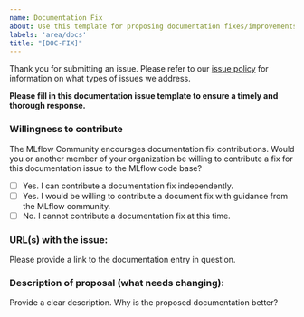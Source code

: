 ```yaml
---
name: Documentation Fix
about: Use this template for proposing documentation fixes/improvements.
labels: 'area/docs'
title: "[DOC-FIX]"
---
```

Thank you for submitting an issue. Please refer to our [issue policy](https://www.github.com/mlflow/mlflow/blob/master/ISSUE_POLICY.md)
for information on what types of issues we address.

**Please fill in this documentation issue template to ensure a timely and thorough response.**

### Willingness to contribute
The MLflow Community encourages documentation fix contributions. Would you or another member of your organization be willing to
contribute a fix for this documentation issue to the MLflow code base?

- [ ] Yes. I can contribute a documentation fix independently.
- [ ] Yes. I would be willing to contribute a document fix with guidance from the MLflow community.
- [ ] No. I cannot contribute a documentation fix at this time.

### URL(s) with the issue:

Please provide a link to the documentation entry in question.

### Description of proposal (what needs changing):
Provide a clear description. Why is the proposed documentation
better?
